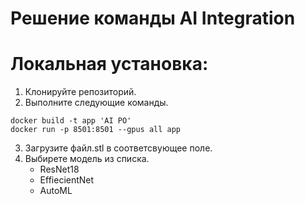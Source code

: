 # Решение команды AI Integration 

# Локальная установка:
1. Клонируйте репозиторий.
2. Выполните следующие команды.
```
docker build -t app 'AI PO'
docker run -p 8501:8501 --gpus all app 
```
3. Загрузите файл.stl в соответсвующее поле.
4. Выбирете модель из списка.
   - ResNet18
   - EffiecientNet
   - AutoML
   
